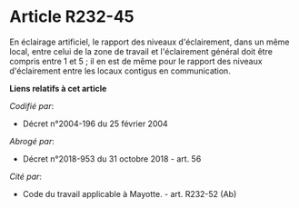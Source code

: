 # Article R232-45

En éclairage artificiel, le rapport des niveaux d'éclairement, dans un même local, entre celui de la zone de travail et
l'éclairement général doit être compris entre 1 et 5 ; il en est de même pour le rapport des niveaux d'éclairement entre les
locaux contigus en communication.

**Liens relatifs à cet article**

_Codifié par_:

  - Décret n°2004-196 du 25 février 2004

_Abrogé par_:

  - Décret n°2018-953 du 31 octobre 2018 - art. 56

_Cité par_:

  - Code du travail applicable à Mayotte. - art. R232-52 (Ab)
